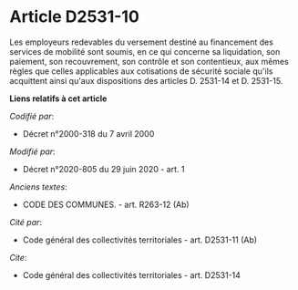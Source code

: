 # Article D2531-10

Les employeurs redevables du  versement destiné au financement des services de mobilité sont soumis, en ce qui concerne sa
liquidation, son paiement, son recouvrement, son contrôle et son contentieux, aux mêmes règles que celles applicables aux
cotisations de sécurité sociale qu'ils acquittent ainsi qu'aux dispositions des articles D. 2531-14 et D. 2531-15.

**Liens relatifs à cet article**

_Codifié par_:

  - Décret n°2000-318 du 7 avril 2000

_Modifié par_:

  - Décret n°2020-805 du 29 juin 2020 - art. 1

_Anciens textes_:

  - CODE DES COMMUNES. - art. R263-12 (Ab)

_Cité par_:

  - Code général des collectivités territoriales - art. D2531-11 (Ab)

_Cite_:

  - Code général des collectivités territoriales - art. D2531-14
